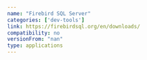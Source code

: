 ```yaml
---
name: "Firebird SQL Server"
categories: ['dev-tools']
link: https://firebirdsql.org/en/downloads/
compatibility: no
versionFrom: "nan"
type: applications
---
```


